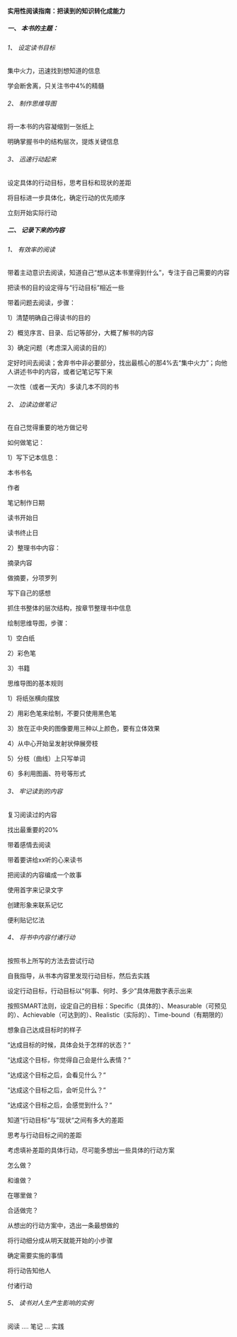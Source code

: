 #### 实用性阅读指南：把读到的知识转化成能力

##### 一、 本书的主题：

###### 1、 设定读书目标

集中火力，迅速找到想知道的信息

学会断舍离，只关注书中4%的精髓

###### 2、 制作思维导图

将一本书的内容凝缩到一张纸上

明确掌握书中的结构层次，提炼关键信息

###### 3、 迅速行动起来

设定具体的行动目标，思考目标和现状的差距

将目标进一步具体化，确定行动的优先顺序

立刻开始实际行动

 

##### 二、 记录下来的内容

###### 1、 有效率的阅读

带着主动意识去阅读，知道自己“想从这本书里得到什么”，专注于自己需要的内容

把读书的目的设定得与“行动目标”相近一些

带着问题去阅读，步骤：

1）清楚明确自己得读书的目的

2）概览序言、目录、后记等部分，大概了解书的内容

3）确定问题（考虑深入阅读的目的）

定好时间去阅读；舍弃书中非必要部分，找出最核心的那4%去“集中火力”；向他人讲述书中的内容，或者记笔记写下来

一次性（或者一天内）多读几本不同的书 

###### 2、 边读边做笔记

在自己觉得重要的地方做记号

 

如何做笔记：

1）写下记本信息：

本书书名

作者

笔记制作日期

读书开始日

读书终止日

2）整理书中内容：

摘录内容

做摘要，分项罗列

写下自己的感想

 

抓住书整体的层次结构，按章节整理书中信息

 

绘制思维导图，步骤：

1）空白纸

2）彩色笔

3）书籍

思维导图的基本规则

1）将纸张横向摆放

2）用彩色笔来绘制，不要只使用黑色笔

3）放在正中央的图像要用三种以上颜色，要有立体效果

4）从中心开始呈发射状伸展旁枝

5）分枝（曲线）上只写单词

6）多利用图画、符号等形式

 

###### 3、 牢记读到的内容

复习阅读过的内容

找出最重要的20%

带着感情去阅读

带着要讲给xx听的心来读书

 

把阅读的内容编成一个故事

使用首字来记录文字

创建形象来联系记忆

便利贴记忆法

 

###### 4、 将书中内容付诸行动

按照书上所写的方法去尝试行动

自我指导，从书本内容里发现行动目标，然后去实践

设定行动目标，行动目标以“何事、何时、多少”具体用数字表示出来

按照SMART法则，设定自己的目标：Specific（具体的）、Measurable（可预见的）、Achievable（可达到的）、Realistic（实际的）、Time-bound（有期限的）

 

想象自己达成目标时的样子

“达成目标的时候，具体会处于怎样的状态？“

“达成这个目标，你觉得自己会是什么表情？“

“达成这个目标之后，会看见什么？“

“达成这个目标之后，会听见什么？“

“达成这个目标之后，会感觉到什么？“

 

知道“行动目标“与”现状“之间有多大的差距

思考与行动目标之间的差距

 

考虑填补差距的具体行动，尽可能多想出一些具体的行动方案

怎么做？

和谁做？

在哪里做？

合适做完？

 

从想出的行动方案中，选出一条最想做的

将行动细分成从明天就能开始的小步骤

确定需要实施的事情

将行动告知他人

付诸行动

 

###### 5、 读书对人生产生影响的实例

 

阅读 …. 笔记 … 实践